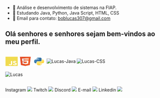 ### 

- 🔭 Análise e desenvolvimento de sistemas na FIAP.
- 🌱 Estudando Java, Python, Java Script, HTML, CSS 
- 💬 Email para contato: boblucas307@gmail.com

## Olá senhores e senhores sejam bem-vindos ao meu perfil.

<div style="display: inline_block"><br>
  <img align="center" alt="Lucas-Js" height="30" width="40" src="https://raw.githubusercontent.com/devicons/devicon/master/icons/javascript/javascript-plain.svg">
  <img align="center" alt="Lucas-HTML" height="30" width="40" src="https://raw.githubusercontent.com/devicons/devicon/master/icons/html5/html5-original.svg">
  <img align="center" alt="Lucas-Python" height="30" width="40" src="https://raw.githubusercontent.com/devicons/devicon/master/icons/python/python-original.svg">
  <img align="center" alt="Lucas-Java" height="30" width="40" src="https://img.shields.io/badge/java-%23ED8B00.svg?style=for-the-badge&logo=java&logoColor=white">
  <img align="center" alt="Lucas-CSS" height="40" width="40" src="https://upload.wikimedia.org/wikipedia/commons/thumb/d/d5/CSS3_logo_and_wordmark.svg/1200px-CSS3_logo_and_wordmark.svg.png">
  <div style="display: inline_block"><br>
  <img align="center" alt="Lucas" height="180em"src="https://github-readme-stats.vercel.app/api?username=lucasrabd&theme=transparent&show_icons=true">
 

  
  ##
 
<div> 
 Instagram
  <a href="https://www.instagram.com/lucasrabd/" target="_blank"><img src="https://img.shields.io/badge/-Instagram-%23E4405F?style=for-the-badge&logo=instagram&logoColor=white" target="_blank"></a>
  Twitch
 	<a href="" target="_blank"><img src="https://img.shields.io/badge/Twitch-9146FF?style=for-the-badge&logo=twitch&logoColor=white" target="_blank"></a>
  Discord
 <a href="https://discord.gg/H4HSWAsxtD" target="_blank"><img src="https://img.shields.io/badge/Discord-7289DA?style=for-the-badge&logo=discord&logoColor=white" target="_blank"></a> 
  E-mail
  <a href = "mailto:boblucas307@gmail.com"><img src="https://img.shields.io/badge/-Gmail-%23333?style=for-the-badge&logo=gmail&logoColor=white" target="_blank"></a>
  Linkedin
  <a href="https://www.linkedin.com/in/lucas-carabolad-bob-195817223/" target="_blank"><img src="https://img.shields.io/badge/-LinkedIn-%230077B5?style=for-the-badge&logo=linkedin&logoColor=white" target="_blank"></a> 
  
</div>
  
  
  
